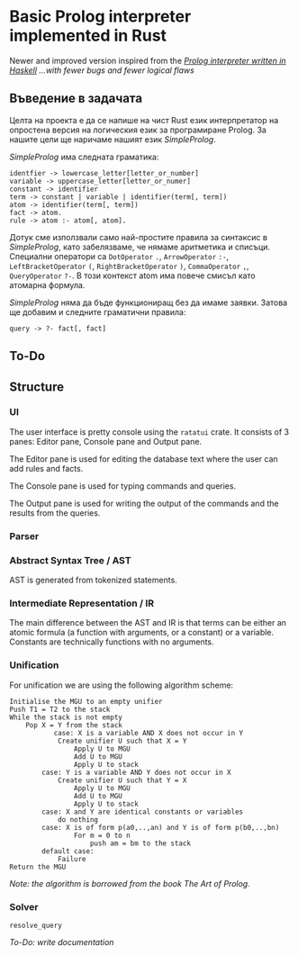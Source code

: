 # Basic Prolog interpreter implemented in Rust
Newer and improved version inspired from the [_Prolog interpreter written in Haskell_](https://github.com/arctfx/prolog-interpreter-hs/tree/main)
_...with fewer bugs and fewer logical flaws_

## Въведение в задачата
Целта на проекта е да се напише на чист Rust език интерпретатор на опростена версия на логическия език за програмиране Prolog.
За нашите цели ще наричаме нашият език _SimpleProlog_.

_SimpleProlog_ има следната граматика:
```
identfier -> lowercase_letter[letter_or_number]
variable -> uppercase_letter[letter_or_numer]
constant -> identifier
term -> constant | variable | identifier(term[, term])
atom -> identifier(term[, term])
fact -> atom.
rule -> atom :- atom[, atom].
```
Дотук сме използвали само най-простите правила за синтаксис в _SimpleProlog_, като забелязваме, че нямаме аритметика и списъци. 
Специални оператори са `DotOperator` `.`, `ArrowOperator` `:-`, `LeftBracketOperator` `(`, `RightBracketOperator` `)`, `CommaOperator` `,`, `QueryOperator` `?-`.
В този контекст atom има повече смисъл като атомарна формула.

_SimpleProlog_ няма да бъде функциониращ без да имаме заявки. Затова ще добавим и следните граматични правила:
```
query -> ?- fact[, fact]
```
## To-Do

## Structure

### UI
The user interface is pretty console using the `ratatui` crate.
It consists of 3 panes: Editor pane, Console pane and Output pane.

The Editor pane is used for editing the database text where the user can add rules and facts.

The Console pane is used for typing commands and queries.

The Output pane is used for writing the output of the commands and the results from the queries.

### Parser

### Abstract Syntax Tree / AST
AST is generated from tokenized statements.

### Intermediate Representation / IR
The main difference between the AST and IR is that terms can be either an atomic formula (a function with arguments, or a constant) or a variable.
Constants are technically functions with no arguments.

### Unification
For unification we are using the following algorithm scheme: 
```
Initialise the MGU to an empty unifier
Push T1 = T2 to the stack
While the stack is not empty
	Pop X = Y from the stack
	       case: X is a variable AND X does not occur in Y
        	Create unifier U such that X = Y
                Apply U to MGU
                Add U to MGU
                Apply U to stack
        case: Y is a variable AND Y does not occur in X
        	Create unifier U such that Y = X
                Apply U to MGU
                Add U to MGU
                Apply U to stack
        case: X and Y are identical constants or variables
        	do nothing
        case: X is of form p(a0,..,an) and Y is of form p(b0,..,bn)
		        For m = 0 to n
                	push am = bm to the stack
        default case:
        	Failure
Return the MGU
```
_Note: the algorithm is borrowed from the book The Art of Prolog._

### Solver
`resolve_query`

_To-Do: write documentation_